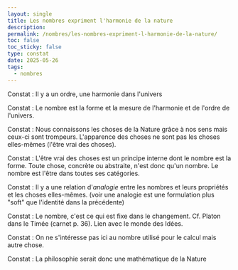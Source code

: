 ```yaml
---
layout: single
title: Les nombres expriment l'harmonie de la nature
description: 
permalink: /nombres/les-nombres-expriment-l-harmonie-de-la-nature/
toc: false
toc_sticky: false
type: constat
date: 2025-05-26
tags:
  - nombres
---
```


Constat : Il y a un ordre, une harmonie dans l'univers

Constat : Le nombre est la forme et la mesure de l'harmonie et de l'ordre de l'univers.

Constat : Nous connaissons les choses de la Nature grâce à nos sens mais ceux-ci sont trompeurs. L'apparence des choses ne sont pas les choses elles-mêmes (l'être vrai des choses).

Constat : L'être vrai des choses est un principe interne dont le nombre est la forme. Toute chose, concrète ou abstraite, n'est donc qu'un nombre. Le nombre est l'être dans toutes ses catégories.

Constat : Il y a une relation d'*analogie* entre les nombres et leurs propriétés et les choses elles-mêmes. (voir une analogie est une formulation plus "soft" que l'identité dans la précédente)

Constat : Le nombre, c'est ce qui est fixe dans le changement. Cf. Platon dans le Timée (carnet p. 36). Lien avec le monde des Idées. 

Constat : On ne s'intéresse pas ici au nombre utilisé pour le calcul mais autre chose.

Constat : La philosophie serait donc une mathématique de la Nature
